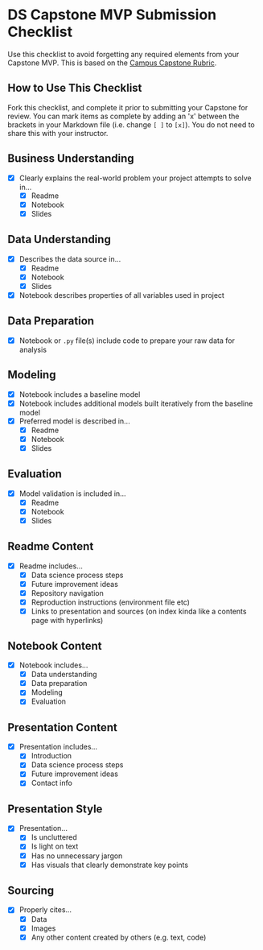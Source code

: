 # DS Capstone MVP Submission Checklist

Use this checklist to avoid forgetting any required elements from your Capstone MVP. This is based on the [Campus Capstone Rubric](https://docs.google.com/spreadsheets/d/1YUC5_QVu8BEd7xBJumzspH40-KuJtL9KQInQYXGi5bE/edit?usp=sharing).

## How to Use This Checklist

Fork this checklist, and complete it prior to submitting your Capstone for review. You can mark items as complete by adding an 'x' between the brackets in your Markdown file (i.e. change `[ ]` to `[x]`). You do not need to share this with your instructor.

## Business Understanding

- [x] Clearly explains the real-world problem your project attempts to solve in...
  - [x] Readme
  - [x] Notebook
  - [x] Slides

## Data Understanding

- [x] Describes the data source in...
  - [x] Readme
  - [x] Notebook
  - [x] Slides
- [x] Notebook describes properties of all variables used in project

## Data Preparation

- [x] Notebook or `.py` file(s) include code to prepare your raw data for analysis

## Modeling

- [x] Notebook includes a baseline model
- [x] Notebook includes additional models built iteratively from the baseline model
- [x] Preferred model is described in...
  - [x] Readme
  - [x] Notebook
  - [x] Slides

## Evaluation

- [x] Model validation is included in...
  - [x] Readme
  - [x] Notebook
  - [x] Slides

## Readme Content

- [x] Readme includes...
  - [x] Data science process steps
  - [x] Future improvement ideas
  - [x] Repository navigation
  - [x] Reproduction instructions (environment file etc)
  - [x] Links to presentation and sources (on index kinda like a contents page with hyperlinks)

## Notebook Content

- [x] Notebook includes...
  - [x] Data understanding
  - [x] Data preparation
  - [x] Modeling
  - [x] Evaluation

## Presentation Content

- [x] Presentation includes...
  - [x] Introduction
  - [x] Data science process steps
  - [x] Future improvement ideas
  - [x] Contact info

## Presentation Style

- [x] Presentation...
  - [x] Is uncluttered
  - [x] Is light on text
  - [x] Has no unnecessary jargon
  - [x] Has visuals that clearly demonstrate key points

## Sourcing

- [x] Properly cites...
  - [x] Data
  - [x] Images
  - [x] Any other content created by others (e.g. text, code)
